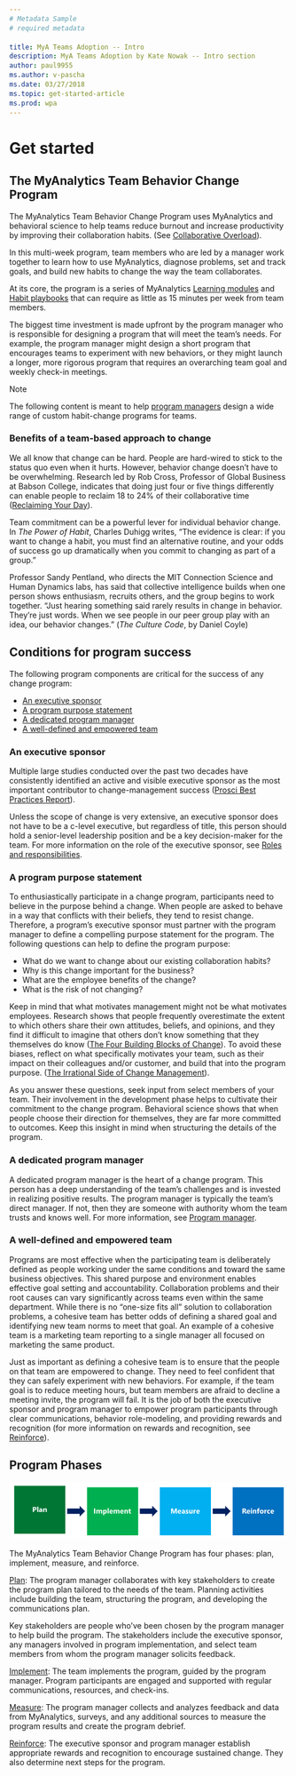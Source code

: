 ```yaml
---
# Metadata Sample
# required metadata

title: MyA Teams Adoption -- Intro
description: MyA Teams Adoption by Kate Nowak -- Intro section
author: paul9955
ms.author: v-pascha
ms.date: 03/27/2018
ms.topic: get-started-article
ms.prod: wpa
---
```


# Get started

## The MyAnalytics Team Behavior Change Program

The MyAnalytics Team Behavior Change Program uses MyAnalytics and behavioral science to help teams reduce burnout and increase productivity by improving their collaboration habits. (See [Collaborative Overload](https://hbr.org/2016/01/collaborative-overload)).

In this multi-week program, team members who are led by a manager work together to learn how to use MyAnalytics, diagnose problems, set and track goals, and build new habits to change the way the team collaborates.

At its core, the program is a series of MyAnalytics [Learning modules](Adopt-learning-modules.md) and [Habit playbooks](Adopt-habit-playbooks.md) that can require as little as 15 minutes per week from team members. 

The biggest time investment is made upfront by the program manager who is responsible for designing a program that will meet the team’s needs. For example, the program manager might design a short program that encourages teams to experiment with new behaviors, or they might launch a longer, more rigorous program that requires an overarching team goal and weekly check-in meetings. 

> [!Note] 
> The following content is meant to help [program managers](Team-adopt-plan.md#program-manager) design a wide range of custom habit-change programs for teams. 

### Benefits of a team-based approach to change

We all know that change can be hard. People are hard-wired to stick to the status quo even when it hurts. However, behavior change doesn’t have to be overwhelming. Research led by Rob Cross, Professor of Global Business at Babson College, indicates that doing just four or five things differently can enable people to reclaim 18 to 24% of their collaborative time ([Reclaiming Your Day](https://www.robcross.org/wp-content/uploads/2017/10/reducing-collaborative-overload-how-efficient-collaborators-reclaim-time-connected-commons.pdf)).

Team commitment can be a powerful lever for individual behavior change. 
In _The Power of Habit_, Charles Duhigg writes, “The evidence is clear: if you want to change a habit, you must find an alternative routine, and your odds of success go up dramatically when you commit to changing as part of a group.” 

Professor Sandy Pentland, who directs the MIT Connection Science and Human Dynamics labs, has said that collective intelligence builds when one person shows enthusiasm, recruits others, and the group begins to work together. “Just hearing something said rarely results in change in behavior. They’re just words. When we see people in our peer group play with an idea, our behavior changes.” (_The Culture Code_, by Daniel Coyle<!-- Pg __-->)

## Conditions for program success

The following program components are critical for the success of any change program:

 * [An executive sponsor](Team-adopt-intro.md#an-executive-sponsor)
 * [A program purpose statement](Team-adopt-intro.md#a-program-purpose-statement)
 * [A dedicated program manager](Team-adopt-intro.md#a-dedicated-program-manager)
 * [A well-defined and empowered team](Team-adopt-intro.md#a-well-defined-and-empowered-team)

### An executive sponsor

Multiple large studies conducted over the past two decades have consistently identified an active and visible executive sponsor as the most important contributor to change-management success ([Prosci Best Practices Report](https://www.prosci.com/bookstore/best-practices-in-change-management-2016-edition.html)). 

Unless the scope of change is very extensive, an executive sponsor does not have to be a c-level executive, but regardless of title, this person should hold a senior-level leadership position and be a key decision-maker for the team. For more information on the role of the executive sponsor, see [Roles and responsibilities](Team-adopt-plan.md#roles-and-responsibilities).

### A program purpose statement

To enthusiastically participate in a change program, participants need to believe in the purpose behind a change. When people are asked to behave in a way that conflicts with their beliefs, they tend to resist change. Therefore, a program’s executive sponsor must partner with the program manager to define a compelling purpose statement for the program. The following questions can help to define the program purpose:

 * What do we want to change about our existing collaboration habits?
 * Why is this change important for the business?
 * What are the employee benefits of the change?
 * What is the risk of not changing?

Keep in mind that what motivates management might not be what motivates employees. Research shows that people frequently overestimate the extent to which others share their own attitudes, beliefs, and opinions, and they find it difficult to imagine that others don’t know something that they themselves do know ([The Four Building Blocks of Change](https://www.mckinsey.com/business-functions/organization/our-insights/the-four-building-blocks--of-change)). To avoid these biases, reflect on what specifically motivates your team, such as their impact on their colleagues and/or customer, and build that into the program purpose. ([The Irrational Side of Change Management](https://www.mckinsey.com/business-functions/organization/our-insights/the-irrational-side-of-change-management)).

As you answer these questions, seek input from select members of your team. Their involvement in the development phase helps to cultivate their commitment to the change program. Behavioral science shows that when people choose their direction for themselves, they are far more committed to outcomes. Keep this insight in mind when structuring the details of the program.

### A dedicated program manager

A dedicated program manager is the heart of a change program. This person has a deep understanding of the team’s challenges and is invested in realizing positive results. The program manager is typically the team’s direct manager. If not, then they are someone with authority whom the team trusts and knows well. For more information, see [Program manager](Team-adopt-plan.md#program-manager).

### A well-defined and empowered team

Programs are most effective when the participating team is deliberately defined as people working under the same conditions and toward the same business objectives. This shared purpose and environment enables effective goal setting and accountability. Collaboration problems and their root causes can vary significantly across teams even within the same department. While there is no “one-size fits all” solution to collaboration problems, a cohesive team has better odds of defining a shared goal and identifying new team norms to meet that goal. An example of a cohesive team is a marketing team reporting to a single manager all focused on marketing the same product. 

Just as important as defining a cohesive team is to ensure that the people on that team are empowered to change. They need to feel confident that they can safely experiment with new behaviors. For example, if the team goal is to reduce meeting hours, but team members are afraid to decline a meeting invite, the program will fail. It is the job of both the executive sponsor and program manager to empower program participants through clear communications, behavior role-modeling, and providing rewards and recognition (for more information on rewards and recognition, see [Reinforce](Team-adopt-reinforce.md)).

## Program Phases

<img src="../../../Images/Adopt-teams-1.png" alt="The four program phases">
 
The MyAnalytics Team Behavior Change Program has four phases: plan, implement, measure, and reinforce.

[Plan](Team-adopt-plan.md): The program manager collaborates with key stakeholders to create the program plan tailored to the needs of the team. Planning activities include building the team, structuring the program, and developing the communications plan.

Key stakeholders are people who’ve been chosen by the program manager to help build the program. The stakeholders include the executive sponsor, any managers involved in program implementation, and select team members from whom the program manager solicits feedback. 

[Implement](Team-adopt-implement.md): The team implements the program, guided by the program manager. Program participants are engaged and supported with regular communications, resources, and check-ins.

[Measure](Team-adopt-measure.md): The program manager collects and analyzes feedback and data from MyAnalytics, surveys, and any additional sources to measure the program results and create the program debrief.

[Reinforce](Team-adopt-reinforce.md): The executive sponsor and program manager establish appropriate rewards and recognition to encourage sustained change. They also determine next steps for the program.
